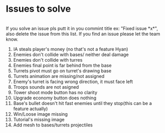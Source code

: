# Issues to solve
<br>
If you solve an issue pls putt it in you commint title ex: "Fixed issue *x*", also delete the issue from this list.
If you find an issue please let the team know.

1. IA steals player's money (no that's not a feature Hyan)
2. Enemies don't collide with bases/ neither deal damage
3. Enemies don't collide with turres
4. Enemies final point is far behind from the base
5. Turrets pivot must go on turret's drawing base
6. Turrets animation are missing/not assigned
7. Enemy's turret is facing wrong direction, it must face left
8. Troops sounds are not asigned 
9. Tower shoot mode button has no clarity
10. Upgrade economy button does nothing
11. Base's bullet doesn't hit fast enemies until they stop(this can be a feature actually)
12. Win/Loose image missing
13. Tutorial's missing image
14. Add mesh to bases/turrets projectiles